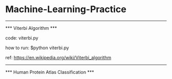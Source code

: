 # Machine-Learning-Practice

-------------------------------------------------------
*** Viterbi Algorithm ***

code:
viterbi.py

how to run: 
$python viterbi.py

ref: 
https://en.wikipedia.org/wiki/Viterbi_algorithm

-------------------------------------------------------
*** Human Protein Atlas Classification ***
